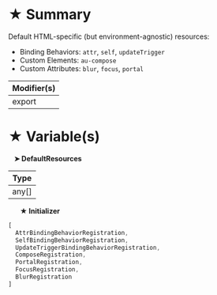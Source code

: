 # &#9733; Summary

Default HTML-specific (but environment-agnostic) resources:
- Binding Behaviors: `attr`, `self`, `updateTrigger`
- Custom Elements: `au-compose`
- Custom Attributes: `blur`, `focus`, `portal`

| Modifier(s)                            |
|----------------------------------------|
| export |

# &#9733; Variable(s)

&nbsp;&nbsp; **&#10148; DefaultResources**

| Type                        |
|-----------------------------|
| any[] |

&nbsp;&nbsp;&nbsp;&nbsp;&nbsp; **&#9733; Initializer**

```ts
[
  AttrBindingBehaviorRegistration,
  SelfBindingBehaviorRegistration,
  UpdateTriggerBindingBehaviorRegistration,
  ComposeRegistration,
  PortalRegistration,
  FocusRegistration,
  BlurRegistration
]
```